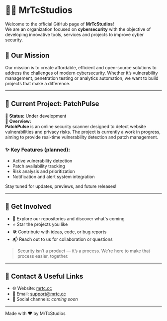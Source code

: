 # 👨‍💻 MrTcStudios

Welcome to the official GitHub page of **MrTcStudios**!  
We are an organization focused on **cybersecurity** with the objective of developing innovative tools, services and projects to improve cyber security.

## 🔐 Our Mission

Our mission is to create affordable, efficient and open-source solutions to address the challenges of modern cybersecurity. Whether it’s vulnerability management, penetration testing or analytics automation, we want to build projects that make a difference.

---

## 🚧 Current Project: PatchPulse

🔧 **Status:** Under development  
🧠 **Overview:**  
**PatchPulse** is an online security scanner designed to detect website vulnerabilities and privacy risks. The project is currently a work in progress, aiming to provide real-time vulnerability detection and patch management.

### ✨ Key Features (planned):
- Active vulnerability detection
- Patch availability tracking
- Risk analysis and prioritization
- Notification and alert system integration

Stay tuned for updates, previews, and future releases!

---

## 📌 Get Involved

- 🔭 Explore our repositories and discover what's coming
- ⭐ Star the projects you like
- 🛠️ Contribute with ideas, code, or bug reports
- 📬 Reach out to us for collaboration or questions

> Security isn’t a product — it’s a process. We’re here to make that process easier, together.

---

## 🧠 Contact & Useful Links

- 🌐 Website: [mrtc.cc](https://mrtc.cc)
- 📧 Email: support@mrtc.cc
- 💬 Social channels: *coming soon*

---

Made with ❤️ by MrTcStudios
